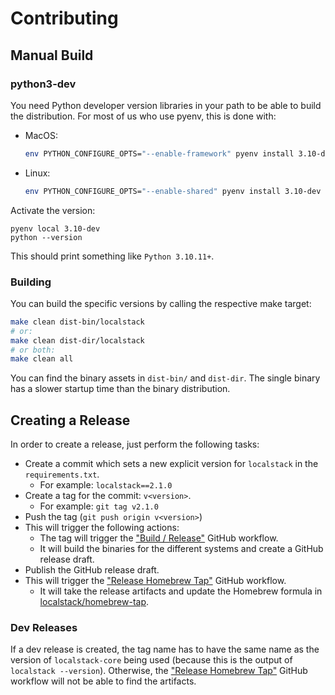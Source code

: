 # Contributing

## Manual Build
### python3-dev
You need Python developer version libraries in your path to be able to build the distribution.
For most of us who use pyenv, this is done with:
- MacOS:
  ```bash
  env PYTHON_CONFIGURE_OPTS="--enable-framework" pyenv install 3.10-dev
  ```
- Linux:
  ```bash
  env PYTHON_CONFIGURE_OPTS="--enable-shared" pyenv install 3.10-dev
  ```

Activate the version:
```
pyenv local 3.10-dev
python --version
```
This should print something like `Python 3.10.11+`.

### Building
You can build the specific versions by calling the respective make target:
```bash
make clean dist-bin/localstack
# or:
make clean dist-dir/localstack
# or both:
make clean all
```
You can find the binary assets in `dist-bin/` and `dist-dir`.
The single binary has a slower startup time than the binary distribution.

## Creating a Release
In order to create a release, just perform the following tasks:
- Create a commit which sets a new explicit version for `localstack` in the `requirements.txt`.
  - For example: `localstack==2.1.0`
- Create a tag for the commit: `v<version>`.
  - For example: `git tag v2.1.0`
- Push the tag (`git push origin v<version>`)
- This will trigger the following actions:
  - The tag will trigger the ["Build / Release"](.github/workflows/build.yml) GitHub workflow.
  - It will build the binaries for the different systems and create a GitHub release draft.
- Publish the GitHub release draft.
- This will trigger the ["Release Homebrew Tap"](.github/workflows/homebrew.yml) GitHub workflow.
  - It will take the release artifacts and update the Homebrew formula in [localstack/homebrew-tap](https://github.com/localstack/homebrew-tap).

### Dev Releases
If a dev release is created, the tag name has to have the same name as the version of `localstack-core` being used (because this is the output of `localstack --version`).
Otherwise, the ["Release Homebrew Tap"](.github/workflows/homebrew.yml) GitHub workflow will not be able to find the artifacts.
